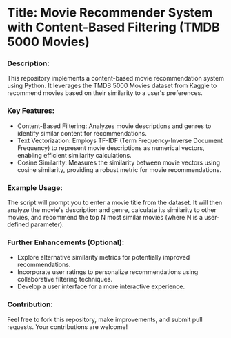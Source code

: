 # Title: Movie Recommender System with Content-Based Filtering (TMDB 5000 Movies)

### Description:

This repository implements a content-based movie recommendation system using Python. It leverages the TMDB 5000 Movies dataset from Kaggle to recommend movies based on their similarity to a user's preferences.

### Key Features:

* Content-Based Filtering: Analyzes movie descriptions and genres to identify similar content for recommendations.
* Text Vectorization: Employs TF-IDF (Term Frequency-Inverse Document Frequency) to represent movie descriptions as numerical vectors, enabling efficient similarity calculations.
* Cosine Similarity: Measures the similarity between movie vectors using cosine similarity, providing a robust metric for movie recommendations.

### Example Usage:

The script will prompt you to enter a movie title from the dataset. It will then analyze the movie's description and genre, calculate its similarity to other movies, and recommend the top N most similar movies (where N is a user-defined parameter).

### Further Enhancements (Optional):

* Explore alternative similarity metrics for potentially improved recommendations.
* Incorporate user ratings to personalize recommendations using collaborative filtering techniques.
* Develop a user interface for a more interactive experience.

### Contribution:

Feel free to fork this repository, make improvements, and submit pull requests. Your contributions are welcome!

